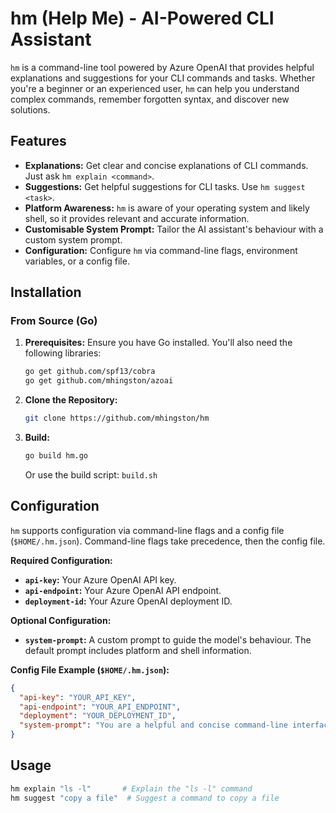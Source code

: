 # hm (Help Me) - AI-Powered CLI Assistant

`hm` is a command-line tool powered by Azure OpenAI that provides helpful explanations and suggestions for your CLI commands and tasks. Whether you're a beginner or an experienced user, `hm` can help you understand complex commands, remember forgotten syntax, and discover new solutions.

## Features

* **Explanations:**  Get clear and concise explanations of CLI commands.  Just ask `hm explain <command>`.
* **Suggestions:** Get helpful suggestions for CLI tasks.  Use `hm suggest <task>`.
* **Platform Awareness:** `hm` is aware of your operating system and likely shell, so it provides relevant and accurate information.
* **Customisable System Prompt:** Tailor the AI assistant's behaviour with a custom system prompt.
* **Configuration:**  Configure `hm` via command-line flags, environment variables, or a config file.

## Installation

### From Source (Go)

1. **Prerequisites:**  Ensure you have Go installed.  You'll also need the following libraries:

   ```bash
   go get github.com/spf13/cobra
   go get github.com/mhingston/azoai
   ```

2. **Clone the Repository:**

   ```bash
   git clone https://github.com/mhingston/hm
   ```

3. **Build:**

   ```bash
   go build hm.go
   ```

   Or use the build script: `build.sh`

## Configuration

`hm` supports configuration via command-line flags and a config file (`$HOME/.hm.json`).  Command-line flags take precedence, then the config file.

**Required Configuration:**

* **`api-key`:** Your Azure OpenAI API key.
* **`api-endpoint`:** Your Azure OpenAI API endpoint.
* **`deployment-id`:**  Your Azure OpenAI deployment ID.

**Optional Configuration:**

* **`system-prompt`:** A custom prompt to guide the model's behaviour. The default prompt includes platform and shell information.

**Config File Example (`$HOME/.hm.json`):**

```json
{
  "api-key": "YOUR_API_KEY",
  "api-endpoint": "YOUR_API_ENDPOINT",
  "deployment": "YOUR_DEPLOYMENT_ID",
  "system-prompt": "You are a helpful and concise command-line interface (CLI) assistant. You should provide clear and accurate explanations or suggestions for CLI commands and tasks. Prioritise commands and syntax appropriate for this platform and shell. If the user's query is unclear apologise that you aren't able to help." // Optional
}
```

## Usage

```bash
hm explain "ls -l"       # Explain the "ls -l" command
hm suggest "copy a file"  # Suggest a command to copy a file
```